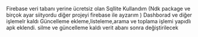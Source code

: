 Firebase veri tabanı yerine ücretsiz olan Sqllite Kullandım (Ndk package ve birçok ayar siityordu diğer projeyi firebase ile ayzarım )
Dashborad ve diğer işlemelr kaldı
Güncelleme 
ekleme,listeleme,arama ve toplama işlemi yapıdlı apk eklendi.
silme ve güncelleme kaldı
verit abanı sonra değiştirilecek
